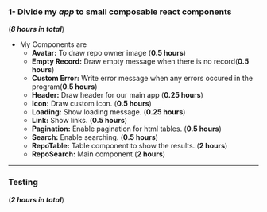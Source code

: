  ### 1- Divide my _app_ to small composable react components
 (***8 hours in total***)
 - My Components are 
    -  **Avatar:** To draw repo owner image (**0.5 hours**)
    -  **Empty Record:** Draw empty message when there is no record(**0.5 hours**)
    -  **Custom Error:** Write error message when any errors occured in the program(**0.5 hours**)
    -  **Header:** Draw header for our main app (**0.25 hours**)
    -  **Icon:** Draw custom icon. (**0.5 hours**)
    -  **Loading:** Show loading message. (**0.25 hours**)
    -  **Link:** Show links. (**0.5 hours**)
    -  **Pagination:** Enable pagination for html tables. (**0.5 hours**)
    -  **Search:** Enable searching. (**0.5 hours**)
    -  **RepoTable:** Table component to show the results. (**2 hours**)
    -  **RepoSearch:** Main component (**2 hours**)
    
  ***
  
  ### Testing
  (***2 hours in total***)
  
    
    
    